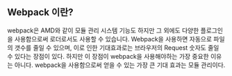 ## Webpack 이란?
webpack은 AMD와 같이 모듈 관리 시스템 기능도 하지만 그 외에도 다양한 플로그인을 사용함으로써 로더로서도 사용할 수 있습니다. Webpack을 사용하면 자동으로 파일의 갯수를 줄일 수 있으며, 이로 인한 기대효과로는 브라우저의 Request 숫자도 줄일 수 있다는 장점이 있다. 하지만 이 장점이 webpack을 사용해야하는 가장 중요한 이유는 아니다. webpack을 사용함으로써 얻을 수 있는 가장 큰 기대 효과는 모듈 관리이다.
